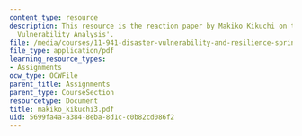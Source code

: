 ```yaml
---
content_type: resource
description: This resource is the reaction paper by Makiko Kikuchi on the topic 'Community
  Vulnerability Analysis'.
file: /media/courses/11-941-disaster-vulnerability-and-resilience-spring-2005/5699fa4aa3848eba8d1cc0b82cd086f2_makiko_kikuchi3.pdf
file_type: application/pdf
learning_resource_types:
- Assignments
ocw_type: OCWFile
parent_title: Assignments
parent_type: CourseSection
resourcetype: Document
title: makiko_kikuchi3.pdf
uid: 5699fa4a-a384-8eba-8d1c-c0b82cd086f2
---
```

